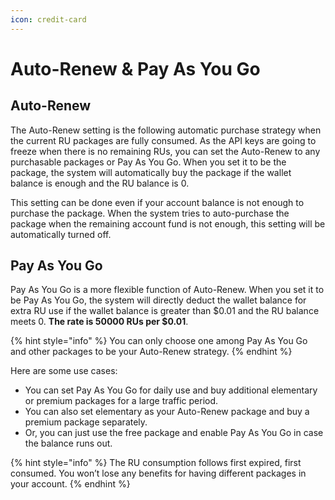 ```yaml
---
icon: credit-card
---
```


# Auto-Renew & Pay As You Go

## Auto-Renew

The Auto-Renew setting is the following automatic purchase strategy when the current RU packages are fully consumed. As the API keys are going to freeze when there is no remaining RUs, you can set the Auto-Renew to any purchasable packages or Pay As You Go. When you set it to be the package, the system will automatically buy the package if the wallet balance is enough and the RU balance is 0.&#x20;

This setting can be done even if your account balance is not enough to purchase the package. When the system tries to auto-purchase the package when the remaining account fund is not enough, this setting will be automatically turned off.&#x20;

## Pay As You Go

Pay As You Go is a more flexible function of Auto-Renew. When you set it to be Pay As You Go, the system will directly deduct the wallet balance for extra RU use if the wallet balance is greater than $0.01 and the RU balance meets 0. **The rate is 50000 RUs per $0.01**.&#x20;

{% hint style="info" %}
You can only choose one among Pay As You Go and other packages to be your Auto-Renew strategy.&#x20;
{% endhint %}

Here are some use cases:

* You can set Pay As You Go for daily use and buy additional elementary or premium packages for a large traffic period.&#x20;
* You can also set elementary as your Auto-Renew package and buy a premium package separately.&#x20;
* Or, you can just use the free package and enable Pay As You Go in case the balance runs out.&#x20;

{% hint style="info" %}
The RU consumption follows first expired, first consumed. You won’t lose any benefits for having different packages in your account.
{% endhint %}

